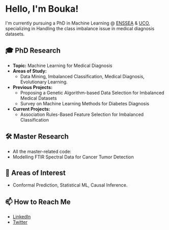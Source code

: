 # Hello, I'm Bouka!

I'm currently pursuing a PhD in Machine Learning @ [ENSSEA](https://www.enssea.net/enssea/portes/index.html) & [UCO](https://www.uco.es/), specializing in Handling the class imbalance issue in medical diagnosis datasets.

## 🎓 PhD Research
- **Topic:** Machine Learning for Medical Diagnosis
- **Areas of Study:**
  - Data Mining, Imbalanced Classification, Medical Diagnosis, Evolutionary Learning.
- **Previous Projects:**
  - Proposing a Genetic Algorithm-based Data Selection for Imbalanced Medical Datasets
  - Survey on Machine Learning Methods for Diabetes Diagnosis
- **Current Projects:**
    - Association Rules-Based Feature Selection for Imbalanced Classification

## 🛠️ Master Research
- All the master-related code: 
- Modelling FTIR Spectral Data for Cancer Tumor Detection

## 🌱 Areas of Interest
- Conformal Prediction, Statistical ML, Causal Inference.

## 📫 How to Reach Me
- [LinkedIn](https://www.linkedin.com/in/mabroukasalmi/)
- [Twitter](https://twitter.com/SalmiMabrouka)


